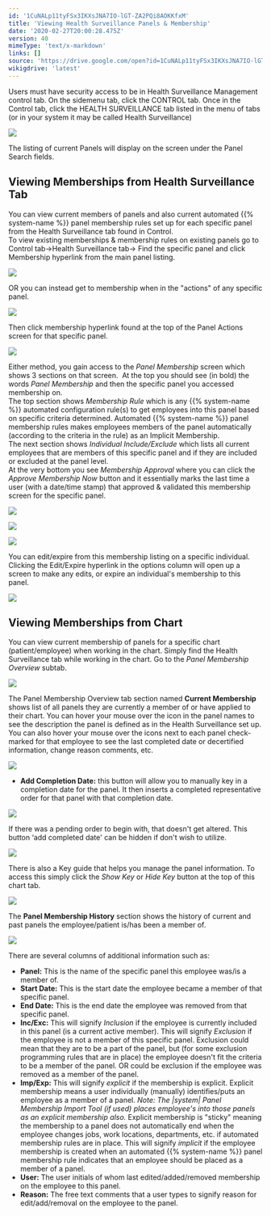 ```yaml
---
id: '1CuNALp11tyFSx3IKXsJNA7IO-lGT-ZA2PQi8AOKKfxM'
title: 'Viewing Health Surveillance Panels & Membership'
date: '2020-02-27T20:00:28.475Z'
version: 40
mimeType: 'text/x-markdown'
links: []
source: 'https://drive.google.com/open?id=1CuNALp11tyFSx3IKXsJNA7IO-lGT-ZA2PQi8AOKKfxM'
wikigdrive: 'latest'
---
```

Users must have security access to be in Health Surveillance Management control tab. On the sidemenu tab, click the CONTROL tab. Once in the Control tab, click the HEALTH SURVEILLANCE tab listed in the menu of tabs (or in your system it may be called Health Surveillance)

![](../viewing-health-surveillance-panels-and-membership.assets/8559017c3985006ba5394aa58ece891b.png)

The listing of current Panels will display on the screen under the Panel Search fields.

## Viewing Memberships from Health Surveillance Tab

You can view current members of panels and also current automated {{% system-name %}} panel membership rules set up for each specific panel from the Health Surveillance tab found in Control.  
To view existing memberships & membership rules on existing panels go to Control tab→Health Surveillance tab→ Find the specific panel and click Membership hyperlink from the main panel listing.

![](../viewing-health-surveillance-panels-and-membership.assets/152a405ed9a290c61e3e0c92d6b0a89b.png)

OR you can instead get to membership when in the "actions" of any specific panel.

![](../viewing-health-surveillance-panels-and-membership.assets/77a42aa6472c44394ac6ccf2b6b16060.png)

Then click membership hyperlink found at the top of the Panel Actions screen for that specific panel.

![](../viewing-health-surveillance-panels-and-membership.assets/c83548f64fa11f29ef66d91e6a07c099.png)

Either method, you gain access to the *Panel Membership* screen which shows 3 sections on that screen.  At the top you should see (in bold) the words *Panel Membership* and then the specific panel you accessed membership on.  
The top section shows *Membership Rule* which is any {{% system-name %}} automated configuration rule(s) to get employees into this panel based on specific criteria determined. Automated {{% system-name %}} panel membership rules makes employees members of the panel automatically (according to the criteria in the rule) as an Implicit Membership.  
The next section shows *Individual Include/Exclude* which lists all current employees that are members of this specific panel and if they are included or excluded at the panel level.  
At the very bottom you see *Membership Approval* where you can click the *Approve Membership Now* button and it essentially marks the last time a user (with a date/time stamp) that approved & validated this membership screen for the specific panel.

![](../viewing-health-surveillance-panels-and-membership.assets/cd68d728f51233aa305b4aaf45636bd0.png)


![](../viewing-health-surveillance-panels-and-membership.assets/1b37f7cfecb3446d1393db006c5dfc0b.png)


![](../viewing-health-surveillance-panels-and-membership.assets/36e7c80710bf2e27c7c2e3f47c5870bd.png)

You can edit/expire from this membership listing on a specific individual. Clicking the Edit/Expire hyperlink in the options column will open up a screen to make any edits, or expire an individual's membership to this panel.

![](../viewing-health-surveillance-panels-and-membership.assets/8114fb1d16052112a34c523b4bc44c73.png)


## Viewing Memberships from Chart

You can view current membership of panels for a specific chart (patient/employee) when working in the chart. Simply find the Health Surveillance tab while working in the chart. Go to the *Panel Membership Overview* subtab.

![](../viewing-health-surveillance-panels-and-membership.assets/85bd227308c74cc13f998a12e7616ade.png)

The Panel Membership Overview tab section named **Current Membership** shows list of all panels they are currently a member of or have applied to their chart. You can hover your mouse over the icon in the panel names to see the description the panel is defined as in the Health Surveillance set up. You can also hover your mouse over the icons next to each panel check-marked for that employee to see the last completed date or decertified information, change reason comments, etc.

![](../viewing-health-surveillance-panels-and-membership.assets/9810266721eae55384813a5e942e1fc8.png)

* <strong>Add Completion Date:</strong> this button will allow you to manually key in a completion date for the panel. It then inserts a completed representative order for that panel with that completion date.

![](../viewing-health-surveillance-panels-and-membership.assets/56ca0bd126e92b0826af0ab7943280db.png)

If there was a pending order to begin with, that doesn't get altered. This button ‘add completed date' can be hidden if don't wish to utilize.

![](../viewing-health-surveillance-panels-and-membership.assets/2f8bdcad5e282b0f1dc4cd28ccbefb95.png)

There is also a Key guide that helps you manage the panel information. To access this simply click the *Show Key* or *Hide Key* button at the top of this chart tab.

![](../viewing-health-surveillance-panels-and-membership.assets/1661f5f792421cd9e4e916e6fd097d47.png)

The **Panel Membership History** section shows the history of current and past panels the employee/patient is/has been a member of.

![](../viewing-health-surveillance-panels-and-membership.assets/12a92bdfb08337233e38a7276fd79e39.png)

There are several columns of additional information such as:
* <strong>Panel:</strong> This is the name of the specific panel this employee was/is a member of.
* <strong>Start Date:</strong> This is the start date the employee became a member of that specific panel.
* <strong>End Date:</strong> This is the end date the employee was removed from that specific panel.
* <strong>Inc/Exc:</strong> This will signify <em>Inclusion</em> if the employee is currently included in this panel (is a current active member). This will signify <em>Exclusion</em> if the employee is not a member of this specific panel. Exclusion could mean that they are to be a part of the panel, but (for some exclusion programming rules that are in place) the employee doesn't fit the criteria to be a member of the panel. OR could be exclusion if the employee was removed as a member of the panel.
* <strong>Imp/Exp:</strong> This will signify <em>explicit</em> if the membership is explicit. Explicit membership means a user individually (manually) identifies/puts an employee as a member of a panel. <em>Note: The |system| Panel Membership Import Tool (if used) places employee's into those panels as an explicit membership also.</em> Explicit membership is "sticky" meaning the membership to a panel does not automatically end when the employee changes jobs, work locations, departments, etc. if automated membership rules are in place. This will signify <em>implicit</em> if the employee membership is created when an automated {{% system-name %}} panel membership rule indicates that an employee should be placed as a member of a panel.
* <strong>User:</strong> The user initials of whom last edited/added/removed membership on the employee to this panel.
* <strong>Reason:</strong> The free text comments that a user types to signify reason for edit/add/removal on the employee to the panel.
